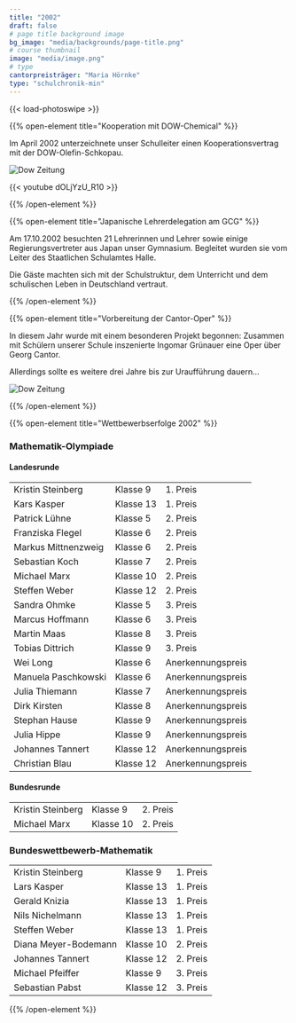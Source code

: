 ```yaml
---
title: "2002"
draft: false
# page title background image
bg_image: "media/backgrounds/page-title.png"
# course thumbnail
image: "media/image.png"
# type
cantorpreisträger: "Maria Hörnke"
type: "schulchronik-min"
---
```


{{< load-photoswipe >}}

{{% open-element title="Kooperation mit DOW-Chemical" %}}

Im April 2002 unterzeichnete unser Schulleiter einen Kooperationsvertrag mit der DOW-Olefin-Schkopau.

![Dow Zeitung](/media/schulchronik/2002/dow_artikel.png)

{{< youtube dOLjYzU_R10 >}}

{{% /open-element %}}

{{% open-element title="Japanische Lehrerdelegation am GCG" %}}

Am 17.10.2002 besuchten 21 Lehrerinnen und Lehrer sowie einige Regierungsvertreter aus Japan unser Gymnasium. Begleitet wurden sie vom Leiter des Staatlichen Schulamtes Halle.

Die Gäste machten sich mit der Schulstruktur, dem Unterricht und dem schulischen Leben in Deutschland vertraut.

{{% /open-element %}}

{{% open-element title="Vorbereitung der Cantor-Oper" %}}

In diesem Jahr wurde mit einem besonderen Projekt begonnen: Zusammen mit Schülern unserer Schule inszenierte Ingomar Grünauer eine Oper über Georg Cantor.

Allerdings sollte es weitere drei Jahre bis zur Uraufführung dauern...

![Dow Zeitung](/media/schulchronik/2002/cantor-oper2002.png)

{{% /open-element %}}

{{% open-element title="Wettbewerbserfolge 2002" %}}

### Mathematik-Olympiade

#### Landesrunde

||||
|-|-|-|
|Kristin Steinberg|Klasse 9|1. Preis|
|Kars Kasper|Klasse 13|1. Preis|
|Patrick Lühne|Klasse 5|2. Preis|
|Franziska Flegel|Klasse 6|2. Preis|
|Markus Mittnenzweig|Klasse 6|2. Preis|
|Sebastian Koch|Klasse 7|2. Preis|
|Michael Marx|Klasse 10|2. Preis|
|Steffen Weber|Klasse 12|2. Preis|
|Sandra Ohmke|Klasse 5|3. Preis|
|Marcus Hoffmann|Klasse 6|3. Preis|
|Martin Maas|Klasse 8|3. Preis|
|Tobias Dittrich|Klasse 9|3. Preis|
|Wei Long|Klasse 6|Anerkennungspreis|
|Manuela Paschkowski|Klasse 6|Anerkennungspreis|
|Julia Thiemann|Klasse 7|Anerkennungspreis|
|Dirk Kirsten|Klasse 8|Anerkennungspreis|
|Stephan Hause|Klasse 9|Anerkennungspreis|
|Julia Hippe|Klasse 9|Anerkennungspreis|
|Johannes Tannert|Klasse 12|Anerkennungspreis|
|Christian Blau|Klasse 12|Anerkennungspreis|

#### Bundesrunde

||||
|-|-|-|
|Kristin Steinberg|Klasse 9|2. Preis|
|Michael Marx|Klasse 10|2. Preis|

### Bundeswettbewerb-Mathematik

||||
|-|-|-|
|Kristin Steinberg|Klasse 9|1. Preis|
|Lars Kasper|Klasse 13|1. Preis|
|Gerald Knizia|Klasse 13|1. Preis|
|Nils Nichelmann|Klasse 13|1. Preis|
|Steffen Weber|Klasse 13|1. Preis|
|Diana Meyer-Bodemann|Klasse 10|2. Preis|
|Johannes Tannert|Klasse 12|2. Preis|
|Michael Pfeiffer|Klasse 9|3. Preis|
|Sebastian Pabst|Klasse 12|3. Preis|

{{% /open-element %}}
